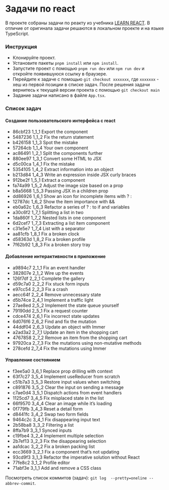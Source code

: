 # Задачи по react

В проекте собраны задачи по реакту из учебника [LEARN REACT](https://react.dev/learn).
В отличие от оригинала задачи решаются в локальном проекте и на языке TypeScript.

### Инструкция

- Клонируйте проект.
- Установите пакеты ```pnpm install``` или ```npm install```.
- Запустите проект с помощью ```pnpm run dev``` или ```npm run dev``` и откройте появившуюся ссылку в браузере.
- Перейдите к задаче с помощью ```git checkout xxxxxxx```, где ```xxxxxxx``` - хеш из первой позиции в списке задач. После решения задачи вернитесь к текущей версии проекта с помощью ```git checkout main```
- Задание задачи написано в файле ```App.tsx```. 

### Список задач

#### Создание пользовательского интерфейса с react

- 86cbf23 1_1_1 Export the component
- 5487236 1_1_2 Fix the return statement
- b426158 1_1_3 Spot the mistake
- 57264cb 1_1_4 Your own component
- ac86491 1_2_1 Split the components further
- 880ee97 1_3_1 Convert some HTML to JSX
- d5c00ca 1_4_1 Fix the mistake
- 5354105 1_4_2 Extract information into an object
- b213d84 1_4_3 Write an expression inside JSX curly braces
- 912be2f 1_5_1 Extract a component
- fa74a99 1_5_2 Adjust the image size based on a prop
- b8a5668 1_5_3 Passing JSX in a children prop
- dd86926 1_6_1 Show an icon for incomplete items with ? :
- 12787dc 1_6_2 Show the item importance with &&
- eb0a62c 1_6_3 Refactor a series of ? : to if and variables
- a30c6f2 1_7_1 Splitting a list in two
- 1da860f 1_7_2 Nested lists in one component
- 6d2cef7 1_7_3 Extracting a list item component
- c31e5e7 1_7_4 List with a separator
- aa81cfb 1_8_1 Fix a broken clock
- d58363d 1_8_2 Fix a broken profile
- 7f62b92 1_8_3 Fix a broken story tray     

#### Добавление интерактивности в приложение

- a9894c7 2_1_1 Fix an event handler
- 382807e 2_1_2 Wire up the events
- 126f7df 2_2_1 Complete the gallery
- d59c7a0 2_2_2 Fix stuck form inputs
- e97cc54 2_2_3 Fix a crash
- aecc64f 2_2_4 Remove unnecessary state
- d5b74ce 2_4_1 Implement a traffic light
- 27ae8ed 2_5_2 Implement the state queue yourself
- 79190dd 2_5_1 Fix a request counter
- cdce474 2_6_1 Fix incorrect state updates
- 6d076f6 2_6_2 Find and fix the mutation
- 44ddf04 2_6_3 Update an object with Immer
- a2ad3a2 2_7_1 Update an item in the shopping cart
- 4767858 2_7_2 Remove an item from the shopping cart
- 97920ca 2_7_3 Fix the mutations using non-mutative methods
- 278cefd 2_7_4 Fix the mutations using Immer

#### Управление состоянием

- f3ee5a0 3_6_1 Replace prop drilling with context
- 63f7c27 3_5_4 Implement useReducer from scratch
- c51b7a3 3_5_3 Restore input values when switching
- c891876 3_5_2 Clear the input on sending a message
- c7ae0d4 3_5_1 Dispatch actions from event handlers
- 1125cd7 3_4_5 Fix misplaced state in the list
- 66f9570 3_4_4 Clear an image while it’s loading
- 0f779fb 3_4_3 Reset a detail form
- d8441fc 3_4_2 Swap two form fields
- 9464c2c 3_4_1 Fix disappearing input text
- 2b58ba8 3_3_2 Filtering a list
- 8ffa7b9 3_3_1 Synced inputs
- c19fbe4 3_2_4 Implement multiple selection
- 2b7ef13 3_2_3 Fix the disappearing selection
- aa1dcac 3_2_2 Fix a broken packing list
- ecc3669 3_2_1 Fix a component that’s not updating
- 93cd9f3 3_1_3 Refactor the imperative solution without React
- 77fe8c2 3_1_2 Profile editor
- 71abf3e 3_1_1 Add and remove a CSS class

Посмотреть список коммитов (задач): ```git log  --pretty=oneline --abbrev-commit```.